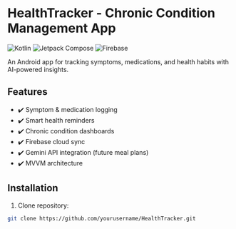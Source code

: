 # HealthTracker - Chronic Condition Management App

![Kotlin](https://img.shields.io/badge/Kotlin-1.9.0-blue)
![Jetpack Compose](https://img.shields.io/badge/Jetpack_Compose-1.6.0-brightgreen)
![Firebase](https://img.shields.io/badge/Firebase-FFCA28?logo=firebase)

An Android app for tracking symptoms, medications, and health habits with AI-powered insights.

## Features
- ✔️ Symptom & medication logging
- ✔️ Smart health reminders
- ✔️ Chronic condition dashboards
- ✔️ Firebase cloud sync
- ✔️ Gemini API integration (future meal plans)
- ✔️ MVVM architecture

## Installation
1. Clone repository:
```bash
git clone https://github.com/yourusername/HealthTracker.git

